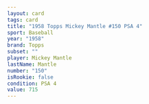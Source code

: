 ```yaml
---
layout: card
tags: card
title: "1958 Topps Mickey Mantle #150 PSA 4"
sport: Baseball
year: "1958"
brand: Topps
subset: ""
player: Mickey Mantle
lastName: Mantle
number: "150"
isRookie: false
condition: PSA 4
value: 715
---
```

